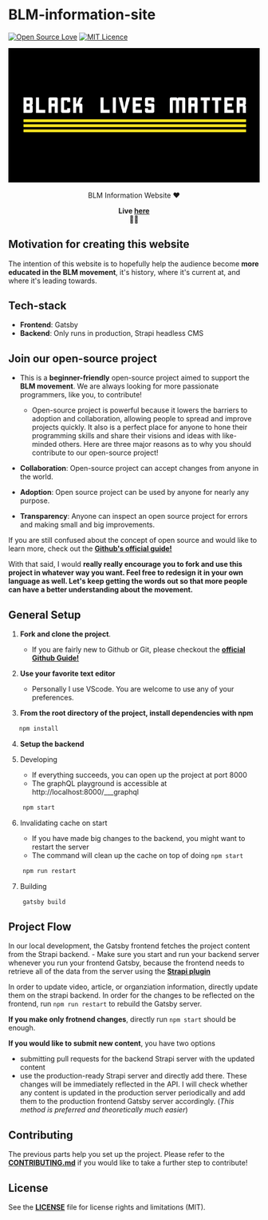 # BLM-information-site


[![Open Source Love](https://badges.frapsoft.com/os/v1/open-source.svg?v=103)](https://github.com/ellerbrock/open-source-badges/) [![MIT Licence](https://badges.frapsoft.com/os/mit/mit.svg?v=103)](https://opensource.org/licenses/mit-license.php)

<!-- project bg image, might want to replace it something more descriptive in the future -->
<p align="center">
  <img
    src="/src/assets/banner.png"
    alt="project readme background"
  />
</p>

<!-- short description -->
<p align="center">
  BLM Information Website ♥️</a>
</p>

<p align="center">
  <strong>
    Live <a href="https://hanszhang00.github.io/blm-resources/"> here</a>
    <br /> ✊🏿 
  </strong>
</p>

## Motivation for creating this website

The intention of this website is to hopefully help the audience become **more educated in the BLM movement**, it's history, where it's current at, and where it's leading towards.


## Tech-stack

- **Frontend**: Gatsby
- **Backend**: Only runs in production, Strapi headless CMS

## Join our open-source project

- This is a **beginner-friendly** open-source project aimed to support the **BLM movement**. We are always looking for more passionate programmers, like you, to contribute!

    - Open-source project is powerful because it lowers the barriers to adoption and collaboration, allowing people to spread and improve projects quickly. It also is a perfect place for anyone to hone their programming skills and share their visions and ideas with like-minded others. Here are three major reasons as to why you should contribute to our open-source project!

- **Collaboration**: Open-source project can accept changes from anyone in the world.
- **Adoption**: Open source project can be used by anyone for nearly any purpose.
- **Transparency**: Anyone can inspect an open source project for errors and making small and big improvements.

If you are still confused about the concept of open source and would like to learn more, check out the [**Github's official guide!**](https://github.com/open-source)

With that said, I would **really really encourage you to fork and use this project in whatever way you want. Feel free to redesign it in your own language as well. Let's keep getting the words out so that more people can have a better understanding about the movement.**

## General Setup

1. **Fork and clone the project**.

   - If you are fairly new to Github or Git, please checkout the [**official Github Guide!**](https://guides.github.com/activities/forking/)

2. **Use your favorite text editor**

   - Personally I use VScode. You are welcome to use any of your preferences.

3. **From the root directory of the project, install dependencies with npm**

```javascript
   npm install    
   ```

4. **Setup the backend**

5. Developing
   
   - If everything succeeds, you can open up the project at port 8000
   - The graphQL playground is accessible at http://localhost:8000/___graphql

```javascript
    npm start
```


6. Invalidating cache on start
 
   - If you have made big changes to the backend, you might want to restart the server
   - The command will clean up the cache on top of doing `npm start`
  
```javascript
    npm run restart
```
  
7. Building 
```javascript
    gatsby build
```

## Project Flow

In our local development, the Gatsby frontend fetches the project content from the Strapi backend.
    - Make sure you start and run your backend server whenever you run your frontend Gatsby, because the frontend needs to retrieve all of the data from the server using the [**Strapi plugin**](https://www.gatsbyjs.com/plugins/gatsby-source-strapi/?=strapi)

In order to update video, article, or organziation information, directly update them on the strapi backend. In order for the changes to be reflected on the frontend, run `npm run restart` to rebuild the Gatsby server.

**If you make only frotnend changes**, directly run `npm start` should be enough.

**If you would like to submit new content**, you have two options
  - submitting pull requests for the backend Strapi server with the updated content
  - use the production-ready Strapi server and directly add there. These changes will be immediately reflected in the API. I will check whether any content is updated in the production server periodically and add them to the production frontend Gatsby server accordingly. (*This method is preferred and theoretically much easier*)

## Contributing 

The previous parts help you set up the project. Please refer to the [**CONTRIBUTING.md**](/CONTRIBUTING.md) if you would like to take a further step to contribute!

## License 

See the [**LICENSE**](/LICENSE.md) file for license rights and limitations (MIT).
